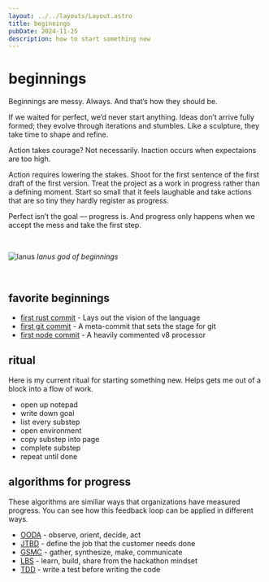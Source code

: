 ```yaml
---
layout: ../../layouts/Layout.astro
title: beginnings
pubDate: 2024-11-25
description: how to start something new
---
```


# beginnings

Beginnings are messy. Always. And that’s how they should be.

If we waited for perfect, we’d never start anything. Ideas don’t arrive fully formed; they evolve through iterations and stumbles. Like a sculpture, they take time to shape and refine.

Action takes courage? Not necessarily. Inaction occurs when expectaions are too high.

Action requires lowering the stakes. Shoot for the first sentence of the first draft of the first version. Treat the project as a work in progress rather than a defining moment. Start so small that it feels laughable and take actions that are so tiny they hardly register as progress.

Perfect isn’t the goal — progress is. And progress only happens when we accept the mess and take the first step.

<br/>

![Ianus](/images/ianus.jpg)
*Ianus god of beginnings*

<br/>

## favorite beginnings

- [first rust commit](https://github.com/graydon/rust-prehistory/commit/b0fd440798ab3cfb05c60a1a1bd2894e1618479e) - Lays out the vision of the language
- [first git commit](https://github.com/git/git/commit/e83c5163316f89bfbde7d9ab23ca2e25604af290) - A meta-commit that sets the stage for git
- [first node commit](https://github.com/nodejs/node/commit/61890720c8a22a7f1577327b32a180a2d267d765) - A heavily commented v8 processor


## ritual
Here is my current ritual for starting something new. Helps gets me out of a block into a flow of work.

- open up notepad 
- write down goal 
- list every substep
- open environment
- copy substep into page
- complete substep
- repeat until done


## algorithms for progress

These algorithms are similiar ways that organizations have measured progress. You can see how this feedback loop can be applied in different ways.

- [OODA](https://en.wikipedia.org/wiki/OODA_loop) - observe, orient, decide, act
- [JTBD](https://en.wikipedia.org/wiki/Product_innovation#Theories_of_product_innovation) - define the job that the customer needs done
- [GSMC](https://medium.com/buzzfeed-design/introducing-buzzfeeds-design-process-4fefbdcd83ea#:~:text=The%20Product%20Design%20Feedback%20Loop) - gather, synthesize, make, communicate
- [LBS](https://mlh.io/about#:~:text=Learn.%20Build.%20Share.) - learn, build, share from the hackathon mindset
- [TDD](https://en.wikipedia.org/wiki/Test-driven_development) - write a test before writing the code
